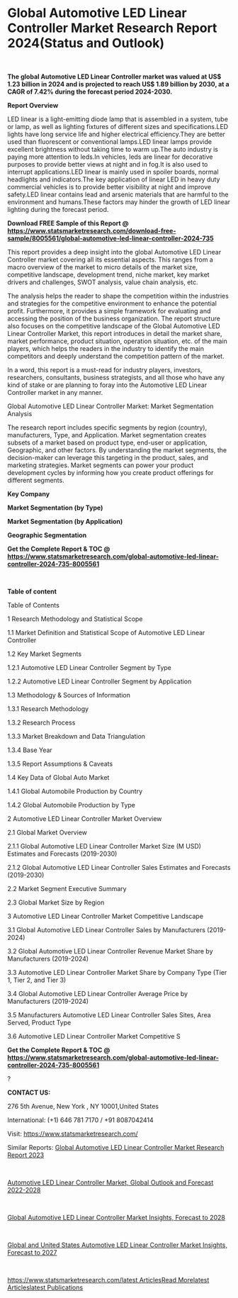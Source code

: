 <h1>Global Automotive LED Linear Controller Market Research Report 2024(Status and Outlook)</h1><br/><p><strong>The global Automotive LED Linear Controller market was valued at US$ 1.23 billion in 2024 and is projected to reach US$ 1.89 billion by 2030, at a <strong>CAGR</strong> of 7.42% during the forecast period 2024-2030.</strong></p>
 
 
 
 <p><strong>Report Overview</strong></p>
 
 
 
 <p>LED linear is a light-emitting diode lamp that is assembled in a system, tube or lamp, as well as lighting fixtures of different sizes and specifications.LED lights have long service life and higher electrical efficiency.They are better used than fluorescent or conventional lamps.LED linear lamps provide excellent brightness without taking time to warm up.The auto industry is paying more attention to leds.In vehicles, leds are linear for decorative purposes to provide better views at night and in fog.It is also used to interrupt applications.LED linear is mainly used in spoiler boards, normal headlights and indicators.The key application of linear LED in heavy duty commercial vehicles is to provide better visibility at night and improve safety.LED linear contains lead and arsenic materials that are harmful to the environment and humans.These factors may hinder the growth of LED linear lighting during the forecast period.</p>
 
 
 
 <p><strong>Download FREE Sample of this Report @ <a href="https://www.statsmarketresearch.com/download-free-sample/8005561/global-automotive-led-linear-controller-2024-735">https://www.statsmarketresearch.com/download-free-sample/8005561/global-automotive-led-linear-controller-2024-735</a></strong></p>
 
 
 
 <p>This report provides a deep insight into the global Automotive LED Linear Controller market covering all its essential aspects. This ranges from a macro overview of the market to micro details of the market size, competitive landscape, development trend, niche market, key market drivers and challenges, SWOT analysis, value chain analysis, etc.</p>
 
 
 
 <p>The analysis helps the reader to shape the competition within the industries and strategies for the competitive environment to enhance the potential profit. Furthermore, it provides a simple framework for evaluating and accessing the position of the business organization. The report structure also focuses on the competitive landscape of the Global Automotive LED Linear Controller Market, this report introduces in detail the market share, market performance, product situation, operation situation, etc. of the main players, which helps the readers in the industry to identify the main competitors and deeply understand the competition pattern of the market.</p>
 
 
 
 <p>In a word, this report is a must-read for industry players, investors, researchers, consultants, business strategists, and all those who have any kind of stake or are planning to foray into the Automotive LED Linear Controller market in any manner.</p>
 
 
 
 <p>Global Automotive LED Linear Controller Market: Market Segmentation Analysis</p>
 
 
 
 <p>The research report includes specific segments by region (country), manufacturers, Type, and Application. Market segmentation creates subsets of a market based on product type, end-user or application, Geographic, and other factors. By understanding the market segments, the decision-maker can leverage this targeting in the product, sales, and marketing strategies. Market segments can power your product development cycles by informing how you create product offerings for different segments.</p>
 
 
 
 <p><strong>Key Company</strong></p>
 
 
 
 <p><strong>Market Segmentation (by Type)</strong></p>
 
 
 
 <p><strong>Market Segmentation (<strong>by Application</strong>)</strong></p>
 
 
 
 <p><strong>Geographic Segmentation</strong></p>
 
 
 
 <div><b>Get the Complete Report & TOC @ <a href="https://www.statsmarketresearch.com/global-automotive-led-linear-controller-2024-735-8005561">https://www.statsmarketresearch.com/global-automotive-led-linear-controller-2024-735-8005561</a></b></div>
 
 
 
 <p><br />
 
 <b>Table of content</b></p>
 
 
 
 <p>Table of Contents<br />
 
 1 Research Methodology and Statistical Scope<br />
 
 1.1 Market Definition and Statistical Scope of Automotive LED Linear Controller<br />
 
 1.2 Key Market Segments<br />
 
 1.2.1 Automotive LED Linear Controller Segment by Type<br />
 
 1.2.2 Automotive LED Linear Controller Segment by Application<br />
 
 1.3 Methodology & Sources of Information<br />
 
 1.3.1 Research Methodology<br />
 
 1.3.2 Research Process<br />
 
 1.3.3 Market Breakdown and Data Triangulation<br />
 
 1.3.4 Base Year<br />
 
 1.3.5 Report Assumptions & Caveats<br />
 
 1.4 Key Data of Global Auto Market<br />
 
 1.4.1 Global Automobile Production by Country<br />
 
 1.4.2 Global Automobile Production by Type<br />
 
 2 Automotive LED Linear Controller Market Overview<br />
 
 2.1 Global Market Overview<br />
 
 2.1.1 Global Automotive LED Linear Controller Market Size (M USD) Estimates and Forecasts (2019-2030)<br />
 
 2.1.2 Global Automotive LED Linear Controller Sales Estimates and Forecasts (2019-2030)<br />
 
 2.2 Market Segment Executive Summary<br />
 
 2.3 Global Market Size by Region<br />
 
 3 Automotive LED Linear Controller Market Competitive Landscape<br />
 
 3.1 Global Automotive LED Linear Controller Sales by Manufacturers (2019-2024)<br />
 
 3.2 Global Automotive LED Linear Controller Revenue Market Share by Manufacturers (2019-2024)<br />
 
 3.3 Automotive LED Linear Controller Market Share by Company Type (Tier 1, Tier 2, and Tier 3)<br />
 
 3.4 Global Automotive LED Linear Controller Average Price by Manufacturers (2019-2024)<br />
 
 3.5 Manufacturers Automotive LED Linear Controller Sales Sites, Area Served, Product Type<br />
 
 3.6 Automotive LED Linear Controller Market Competitive S</p>
 
 
 
 <div><b>Get the Complete Report & TOC @ <a href="https://www.statsmarketresearch.com/global-automotive-led-linear-controller-2024-735-8005561">https://www.statsmarketresearch.com/global-automotive-led-linear-controller-2024-735-8005561</a></b></div>
 
 
 
 <p>? </p>
 
 
 
 <p><b>CONTACT US:</b><br />
 
 276 5th Avenue, New York , NY 10001,United States<br />
 
 International: (+1) 646 781 7170 / +91 8087042414<br />
 
 Visit: <a href="https://www.statsmarketresearch.com/">https://www.statsmarketresearch.com/</a><br />
 
 Similar Reports: <a href="https://www.statsmarketresearch.com/global-automotive-led-linear-controller-2024-735-8005561">Global Automotive LED Linear Controller Market Research Report 2023</a><br />
 
 <br />
 
 <a href="https://www.statsmarketresearch.com/global-automotive-led-linear-controller-2024-735-8005561">Automotive LED Linear Controller Market, Global Outlook and Forecast 2022-2028</a><br />
 
 <br />
 
 <a href="https://www.statsmarketresearch.com/global-automotive-led-linear-controller-2024-735-8005561">Global Automotive LED Linear Controller Market Insights, Forecast to 2028</a><br />
 
 <br />
 
 <a href="https://www.statsmarketresearch.com/global-automotive-led-linear-controller-2024-735-8005561">Global and United States Automotive LED Linear Controller Market Insights, Forecast to 2027</a><br />
 
 <br />
 
 <a href="https://gyeongbokgung.com">https://www.statsmarketresearch.com/</a><a href="https://hallyeomaritime.com">latest Articles</a><a href="https://jingwansa.com">Read More</a><a href="https://nguoiviet.jp/">latest Articles</a><a href="https://www.intelmarketresearch.com/">latest Publications</a></p>